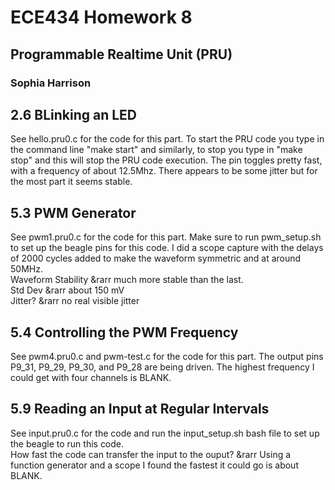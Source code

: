 # ECE434 Homework 8
## Programmable Realtime Unit (PRU)
### Sophia Harrison 

## 2.6 BLinking an LED
See hello.pru0.c for the code for this part. To start the PRU code you type in the command line "make start" and similarly, to stop you type in "make stop" and this will stop the PRU code execution. The pin toggles pretty fast, with a frequency of about 12.5Mhz. There appears to be some jitter but for the most part it seems stable. 

## 5.3 PWM Generator
See pwm1.pru0.c for the code for this part. Make sure to run pwm_setup.sh to set up the beagle pins for this code. I did a scope capture with the delays of 2000 cycles added to make the waveform symmetric and at around 50MHz. <br>
Waveform Stability &rarr much more stable than the last. <br>
Std Dev &rarr about 150 mV <br>
Jitter? &rarr no real visible jitter <br>


## 5.4 Controlling the PWM Frequency
See pwm4.pru0.c and pwm-test.c for the code for this part. The output pins P9_31, P9_29, P9_30, and P9_28 are being driven. The highest frequency I could get with four channels is BLANK. 


## 5.9 Reading an Input at Regular Intervals
See input.pru0.c for the code and run the input_setup.sh bash file to set up the beagle to run this code. <br>
How fast the code can transfer the input to the ouput? &rarr Using a function generator and a scope I found the fastest it could go is about BLANK.
